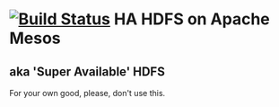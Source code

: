 [![Build Status](https://travis-ci.org/brndnmtthws/hdfs.svg?branch=master)](https://travis-ci.org/brndnmtthws/hdfs)
HA HDFS on Apache Mesos
======================
aka 'Super Available' HDFS
--------------------------

For your own good, please, don't use this.
